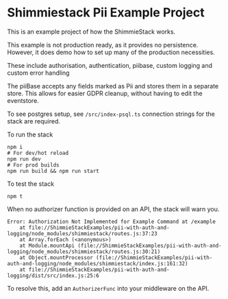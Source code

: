 # Shimmiestack Pii Example Project

This is an example project of how the ShimmieStack works.

This example is not production ready, as it provides no persistence. 
However, it does demo how to set up many of the production necessities. 

These include authorisation, authentication, piibase, custom logging and custom error handling

The piiBase accepts any fields marked as Pii and stores them in a separate store. 
This allows for easier GDPR cleanup, without having to edit the eventstore.

To see postgres setup, see `/src/index-psql.ts` connection strings for the stack are required.

To run the stack
```shell
npm i
# For dev/hot reload
npm run dev
# For prod builds
npm run build && npm run start
```

To test the stack
```shell
npm t
```

When no authorizer function is provided on an API, the stack will warn you.
```shell
Error: Authorization Not Implemented for Example Command at /example
    at file://ShimmieStackExamples/pii-with-auth-and-logging/node_modules/shimmiestack/routes.js:37:23
    at Array.forEach (<anonymous>)
    at Module.mountApi (file://ShimmieStackExamples/pii-with-auth-and-logging/node_modules/shimmiestack/routes.js:30:21)
    at Object.mountProcessor (file://ShimmieStackExamples/pii-with-auth-and-logging/node_modules/shimmiestack/index.js:161:32)
    at file://ShimmieStackExamples/pii-with-auth-and-logging/dist/src/index.js:25:6
```
To resolve this, add an `AuthorizerFunc` into your middleware on the API. 